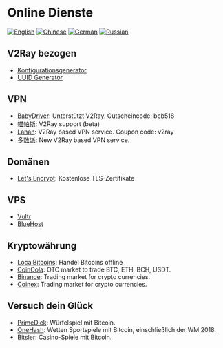 # Online Dienste

[![English](../resources/english.svg)](https://www.v2ray.com/en/ui_client/service.html) [![Chinese](../resources/chinese.svg)](https://www.v2ray.com/ui_client/service.html) [![German](../resources/german.svg)](https://www.v2ray.com/de/ui_client/service.html) [![Russian](../resources/russian.svg)](https://www.v2ray.com/ru/ui_client/service.html)

## V2Ray bezogen

* [Konfigurationsgenerator](https://htfy96.github.io/v2ray-config-gen/)
* [UUID Generator](https://www.uuidgenerator.net/)

## VPN

* [BabyDriver](http://babydriver.me/): Unterstützt V2Ray. Gutscheincode: bcb518
* [喵帕斯](https://xn--i2ru8q2qg.com/): V2Ray support (beta)
* [Lanan](https://xn--sjt174g.com/): V2Ray based VPN service. Coupon code: v2ray
* [多数派](https://dspi.io/aff.php?aff=7): New V2Ray based VPN service.

## Domänen

* [Let's Encrypt](https://letsencrypt.org/): Kostenlose TLS-Zertifikate

## VPS

* [Vultr](https://www.vultr.com/?ref=7269307)
* [BlueHost](https://www.bluehost.com/track/v2ray/)

## Kryptowährung

* [LocalBitcoins](https://localbitcoins.com/?ch=khtm): Handel Bitcoins offline
* [CoinCola](https://www.coincola.com/mobile/signup?ref=QAcvfy2g): OTC market to trade BTC, ETH, BCH, USDT.
* [Binance](https://www.binance.com/?ref=35382451): Trading market for crypto currencies.
* [Coinex](https://www.coinex.com/account/signup?refer_code=r3fmp): Trading market for crypto currencies.

## Versuch dein Glück

* [PrimeDick](https://primedice.com/?c=default): Würfelspiel mit Bitcoin.
* [OneHash](https://www.onehash.com/?ap=56d52158f7e04b169ec54d): Wetten Sportspiele mit Bitcoin, einschließlich der WM 2018.
* [Bitsler](https://www.bitsler.com/?ref=VictoriaR): Casino-Spiele mit Bitcoin.